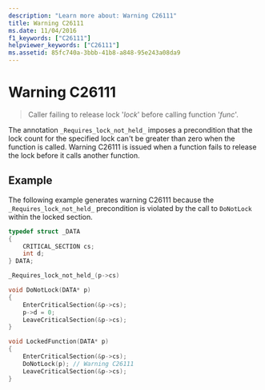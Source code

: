 ```yaml
---
description: "Learn more about: Warning C26111"
title: Warning C26111
ms.date: 11/04/2016
f1_keywords: ["C26111"]
helpviewer_keywords: ["C26111"]
ms.assetid: 85fc740a-3bbb-41b8-a848-95e243a08da9
---
```

# Warning C26111

> Caller failing to release lock '*lock*' before calling function '*func*'.

The annotation `_Requires_lock_not_held_` imposes a precondition that the lock count for the specified lock can't be greater than zero when the function is called. Warning C26111 is issued when a function fails to release the lock before it calls another function.

## Example

The following example generates warning C26111 because the `_Requires_lock_not_held_` precondition is violated by the call to `DoNotLock` within the locked section.

```cpp
typedef struct _DATA
{
    CRITICAL_SECTION cs;
    int d;
} DATA;

_Requires_lock_not_held_(p->cs)

void DoNotLock(DATA* p)
{
    EnterCriticalSection(&p->cs);
    p->d = 0;
    LeaveCriticalSection(&p->cs);
}

void LockedFunction(DATA* p)
{
    EnterCriticalSection(&p->cs);
    DoNotLock(p); // Warning C26111
    LeaveCriticalSection(&p->cs);
}
```
